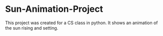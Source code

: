 # Sun-Animation-Project

This project was created for a CS class in python. It shows an animation of the sun rising and setting.
